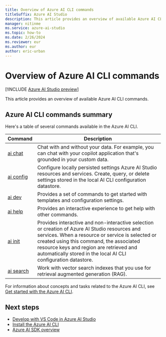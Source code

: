 ```yaml
---
title: Overview of Azure AI CLI commands
titleSuffix: Azure AI Studio
description: This article provides an overview of available Azure AI CLI commands.
manager: nitinme
ms.service: azure-ai-studio
ms.topic: how-to
ms.date: 2/26/2024
ms.reviewer: eur
ms.author: eur
author: eric-urban
---
```


# Overview of Azure AI CLI commands

[!INCLUDE [Azure AI Studio preview](../../includes/preview-ai-studio.md)]

This article provides an overview of available Azure AI CLI commands.

## Azure AI CLI commands summary

Here's a table of several commands available in the Azure AI CLI.

| Command | Description |
| --- | --- |
| [ai chat](ai-chat.md) | Chat with and without your data. For example, you can chat with your copilot application that's grounded in your custom data. |
| [ai config](ai-config.md) | Configure locally persisted settings Azure AI Studio resources and services. Create, query, or delete settings stored in the local AI CLI configuration datastore. |
| [ai dev](ai-dev.md) | Provides a set of commands to get started with templates and configuration settings. |
| [ai help](ai-help.md) | Provides an interactive experience to get help with other commands. |
| [ai init](ai-init.md) | Provides interactive and non-interactive selection or creation of Azure AI Studio resources and services. When a resource or service is selected or created using this command, the associated resource keys and region are retrieved and automatically stored in the local AI CLI configuration datastore.  |
| [ai search](ai-search.md) | Work with vector search indexes that you use for retrieval augmented generation (RAG). |

For information about concepts and tasks related to the Azure AI CLI, see [Get started with the Azure AI CLI](cli-get-started.md).

## Next steps

- [Develop with VS Code in Azure AI Studio](../../how-to/develop-in-vscode.md)
- [Install the Azure AI CLI](cli-get-started.md)
- [Azure AI SDK overview](../../how-to/sdk-generative-overview.md)